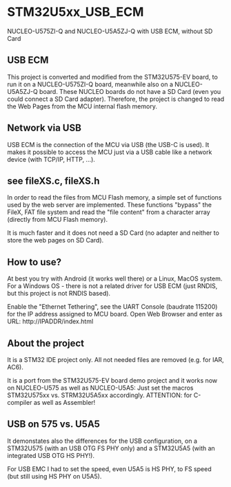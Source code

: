 # STM32U5xx_USB_ECM
 NUCLEO-U575ZI-Q and NUCLEO-U5A5ZJ-Q with USB ECM, without SD Card

## USB ECM
This project is converted and modified from the STM32U575-EV board, to run it on a NUCLEO-U575ZI-Q board, meanwhile also on a NUCLEO-U5A5ZJ-Q board.
These NUCLEO boards do not have a SD Card (even you could connect a SD Card adapter).
Therefore, the project is changed to read the Web Pages from the MCU internal flash memory.

## Network via USB
USB ECM is the connection of the MCU via USB (the USB-C is used).
It makes it possible to access the MCU just via a USB cable like a network device (with TCP/IP, HTTP, ...).

## see fileXS.c, fileXS.h
In order to read the files from MCU Flash memory, a simple set of functions used by the web server are implemented.
These functions "bypass" the FileX, FAT file system and read the "file content" from a character array (directly from MCU Flash memory).

It is much faster and it does not need a SD Card (no adapter and neither to store the web pages on SD Card).

## How to use?
At best you try with Android (it works well there) or a Linux, MacOS system.
For a Windows OS - there is not a related driver for USB ECM (just RNDIS, but this project is not RNDIS based).

Enable the "Ethernet Tethering", see the UART Console (baudrate 115200) for the IP address assigned to MCU board.
Open Web Browser and enter as URL: http://IPADDR/index.html

## About the project
It is a STM32 IDE project only. All not needed files are removed (e.g. for IAR, AC6).

It is a port from the STM32U575-EV board demo project and it works now on NUCLEO-U575 as well as NUCLEO-U5A5:
Just set the macros STM32U575xx vs. STRM32U5A5xx accordingly. ATTENTION: for C-compiler as well as Assembler!

## USB on 575 vs. U5A5
It demonstates also the differences for the USB configuration, on a STM32U575 (with an USB OTG FS PHY only) and a STM32U5A5 (with an integrated USB OTG HS PHY!).

For USB EMC I had to set the speed, even U5A5 is HS PHY, to FS speed (but still using HS PHY on U5A5).

